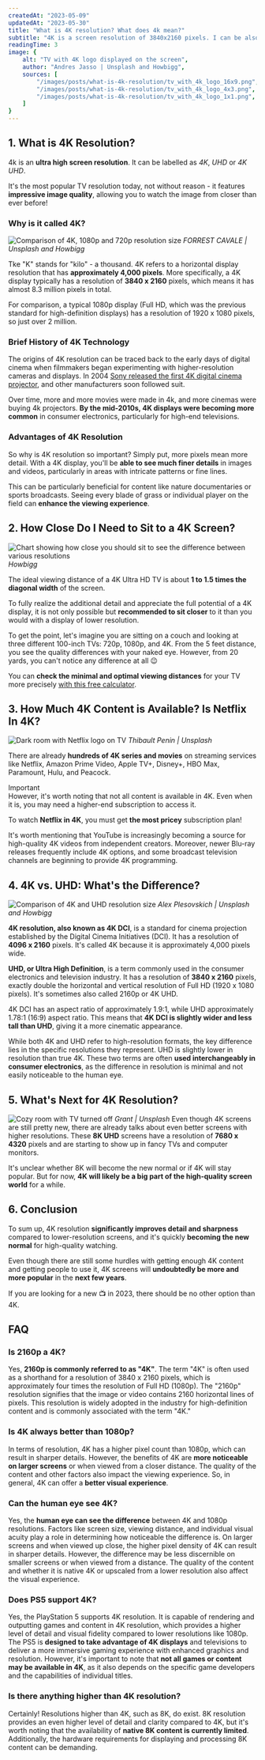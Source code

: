 ```yaml
---
createdAt: "2023-05-09"
updatedAt: "2023-05-30"
title: "What is 4K resolution? What does 4k mean?"
subtitle: "4K is a screen resolution of 3840x2160 pixels. I can be also called UHD or 4K UHD. It's the most popular TV resolution today with impressive image quality."
readingTime: 3
image: {
    alt: "TV with 4K logo displayed on the screen",
    author: "Andres Jasso | Unsplash and Howbigg",
    sources: [
        "/images/posts/what-is-4k-resolution/tv_with_4k_logo_16x9.png",
        "/images/posts/what-is-4k-resolution/tv_with_4k_logo_4x3.png",
        "/images/posts/what-is-4k-resolution/tv_with_4k_logo_1x1.png",
    ]
}
---
```

## 1. What is 4K Resolution?
4k is an **ultra high screen resolution**.
It can be labelled as _4K_, _UHD_ or _4K UHD_.

It's the most popular TV resolution today, not without reason - it features **impressive image quality**, allowing you to watch the image from closer than ever before!

### Why is it called 4K?
![Comparison of 4K, 1080p and 720p resolution size](/images/posts/what-is-4k-resolution/4k_1080p_720p_comparison.png)
_FORREST CAVALE | Unsplash and Howbigg_

Tke "K" stands for "kilo" - a thousand.
4K refers to a horizontal display resolution that has **approximately 4,000 pixels**.
More specifically, a 4K display typically has a resolution of **3840 x 2160** pixels, which means it has almost 8.3 million pixels in total.

For comparison, a typical 1080p display (Full HD, which was the previous standard for high-definition displays) has a resolution of 1920 x 1080 pixels, so just over 2 million.

### Brief History of 4K Technology

The origins of 4K resolution can be traced back to the early days of digital cinema when filmmakers began experimenting with higher-resolution cameras and displays.
In 2004 [Sony released the first 4K digital cinema projector](https://www.projectorcentral.com/news_story_674.htm), and other manufacturers soon followed suit.

Over time, more and more movies were made in 4k, and more cinemas were buying 4k projectors.
**By the mid-2010s, 4K displays were becoming more common** in consumer electronics, particularly for high-end televisions.

### Advantages of 4K Resolution
So why is 4K resolution so important? Simply put, more pixels mean more detail.
With a 4K display, you'll be **able to see much finer details** in images and videos, particularly in areas with intricate patterns or fine lines.

This can be particularly beneficial for content like nature documentaries or sports broadcasts.
Seeing every blade of grass or individual player on the field can **enhance the viewing experience**.

## 2. How Close Do I Need to Sit to a 4K Screen?
![Chart showing how close you should sit to see the difference between various resolutions](/images/posts/what-is-4k-resolution/optimal_distance_chart.png)
_Howbigg_

The ideal viewing distance of a 4K Ultra HD TV is about **1 to 1.5 times the diagonal width** of the screen.

To fully realize the additional detail and appreciate the full potential of a 4K display, it is not only possible but **recommended to sit closer** to it than you would with a display of lower resolution.

To get the point, let's imagine you are sitting on a couch and looking at three different 100-inch TVs: 720p, 1080p, and 4K.
From the 5 feet distance, you see the quality differences with your naked eye.
However, from 20 yards, you can't notice any difference at all 😉

You can **check the minimal and optimal viewing distances** for your TV more precisely
[with this free calculator](https://howbigg.com/?displays=%5B%2216x9_0_0_50_in_3840x2160_0%22%2C%2216x9_0_0_65_in_3840x2160_0%22%5D).

## 3. How Much 4K Content is Available? Is Netflix In 4K?
![Dark room with Netflix logo on TV](/images/posts/what-is-4k-resolution/netflix_logo_on_tv.jpg)
_Thibault Penin | Unsplash_

There are already **hundreds of 4K series and movies** on streaming services like Netflix, Amazon Prime Video, Apple TV+, Disney+, HBO Max, Paramount, Hulu, and Peacock.

<div class="md-border">
<div class="md-border-title">Important</div>
However, it's worth noting that not all content is available in 4K. Even when it is, you may need a higher-end subscription to access it.

To watch **Netflix in 4K**, you must get <b>the most pricey</b> subscription plan!
</div>

It's worth mentioning that YouTube is increasingly becoming a source for high-quality 4K videos from independent creators.
Moreover, newer Blu-ray releases frequently include 4K options, and some broadcast television channels are beginning to provide 4K programming.

## 4. 4K vs. UHD: What's the Difference?
![Comparison of 4K and UHD resolution size](/images/posts/what-is-4k-resolution/4K_vs_UHD_comparison.png)
_Alex Plesovskich | Unsplash and Howbigg_

**4K resolution, also known as 4K DCI**, is a standard for cinema projection established by the Digital Cinema Initiatives (DCI).
It has a resolution of **4096 x 2160** pixels.
It's called 4K because it is approximately 4,000 pixels wide.

**UHD, or Ultra High Definition**, is a term commonly used in the consumer electronics and television industry.
It has a resolution of **3840 x 2160** pixels, exactly double the horizontal and vertical resolution of Full HD (1920 x 1080 pixels).
It's sometimes also called 2160p or 4K UHD.

4K DCI has an aspect ratio of approximately 1.9:1, while UHD approximately 1.78:1 (16:9) aspect ratio.
This means that **4K DCI is slightly wider and less tall than UHD**, giving it a more cinematic appearance.

While both 4K and UHD refer to high-resolution formats, the key difference lies in the specific resolutions they represent.
UHD is slightly lower in resolution than true 4K.
These two terms are often **used interchangeably in consumer electronics**, as the difference in resolution is minimal and not easily noticeable to the human eye.

## 5. What's Next for 4K Resolution?
![Cozy room with TV turned off](/images/posts/what-is-4k-resolution/cozy_room_with_tv.jpg)
_Grant | Unsplash_
Even though 4K screens are still pretty new, there are already talks about even better screens with higher resolutions.
These **8K UHD** screens have a resolution of **7680 x 4320** pixels and are starting to show up in fancy TVs and computer monitors.

It's unclear whether 8K will become the new normal or if 4K will stay popular.
But for now, **4K will likely be a big part of the high-quality screen world** for a while.

## 6. Conclusion
To sum up, 4K resolution **significantly improves detail and sharpness** compared to lower-resolution screens, and it's quickly **becoming the new normal** for high-quality watching.

Even though there are still some hurdles with getting enough 4K content and getting people to use it, 4K screens will **undoubtedly be more and more popular** in the **next few years**.

If you are looking for a new 📺 in 2023, there should be no other option than 4K.

## FAQ
### Is 2160p a 4K?
Yes, **2160p is commonly referred to as "4K"**.
The term "4K" is often used as a shorthand for a resolution of 3840 x 2160 pixels, which is approximately four times the resolution of Full HD (1080p).
The "2160p" resolution signifies that the image or video contains 2160 horizontal lines of pixels.
This resolution is widely adopted in the industry for high-definition content and is commonly associated with the term "4K."

### Is 4K always better than 1080p?
In terms of resolution, 4K has a higher pixel count than 1080p, which can result in sharper details.
However, the benefits of 4K are **more noticeable on larger screens** or when viewed from a closer distance.
The quality of the content and other factors also impact the viewing experience.
So, in general, 4K can offer a **better visual experience**.

### Can the human eye see 4K?
Yes, the **human eye can see the difference** between 4K and 1080p resolutions.
Factors like screen size, viewing distance, and individual visual acuity play a role in determining how noticeable the difference is.
On larger screens and when viewed up close, the higher pixel density of 4K can result in sharper details.
However, the difference may be less discernible on smaller screens or when viewed from a distance.
The quality of the content and whether it is native 4K or upscaled from a lower resolution also affect the visual experience.

### Does PS5 support 4K?
Yes, the PlayStation 5 supports 4K resolution.
It is capable of rendering and outputting games and content in 4K resolution, which provides a higher level of detail and visual fidelity compared to lower resolutions like 1080p.
The PS5 is **designed to take advantage of 4K displays** and televisions to deliver a more immersive gaming experience with enhanced graphics and resolution.
However, it's important to note that **not all games or content may be available in 4K**, as it also depends on the specific game developers and the capabilities of individual titles.

### Is there anything higher than 4K resolution?
Certainly! Resolutions higher than 4K, such as 8K, do exist.
8K resolution provides an even higher level of detail and clarity compared to 4K, but it's worth noting that the availability of **native 8K content is currently limited**.
Additionally, the hardware requirements for displaying and processing 8K content can be demanding.